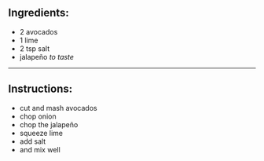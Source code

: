 Ingredients:
-----------
- 2 avocados
- 1 lime
- 2 tsp salt
- jalapeño *to taste*

---

Instructions:
-----------
- cut and mash avocados
- chop onion
- chop the jalapeño
- squeeze lime
- add salt
- and mix well
